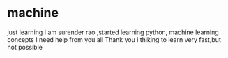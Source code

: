 # machine
just learning
I am surender rao ,started learning python, machine learning concepts
I need help from you all
Thank you
i thiking to learn very fast,but not possible
